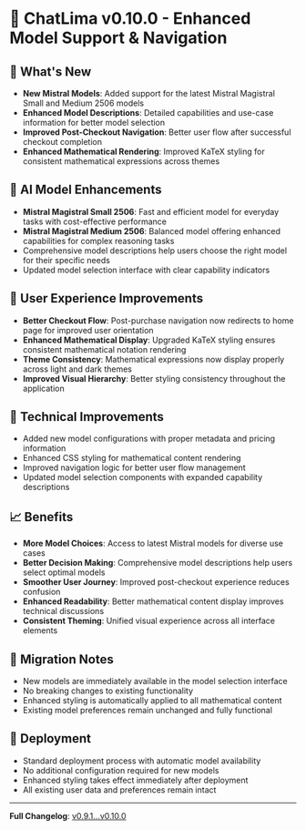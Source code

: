 # 🚀 ChatLima v0.10.0 - Enhanced Model Support & Navigation

## 🎯 What's New
- **New Mistral Models**: Added support for the latest Mistral Magistral Small and Medium 2506 models
- **Enhanced Model Descriptions**: Detailed capabilities and use-case information for better model selection
- **Improved Post-Checkout Navigation**: Better user flow after successful checkout completion
- **Enhanced Mathematical Rendering**: Improved KaTeX styling for consistent mathematical expressions across themes

## 🤖 AI Model Enhancements
- **Mistral Magistral Small 2506**: Fast and efficient model for everyday tasks with cost-effective performance
- **Mistral Magistral Medium 2506**: Balanced model offering enhanced capabilities for complex reasoning tasks
- Comprehensive model descriptions help users choose the right model for their specific needs
- Updated model selection interface with clear capability indicators

## 🎨 User Experience Improvements
- **Better Checkout Flow**: Post-purchase navigation now redirects to home page for improved user orientation
- **Enhanced Mathematical Display**: Upgraded KaTeX styling ensures consistent mathematical notation rendering
- **Theme Consistency**: Mathematical expressions now display properly across light and dark themes
- **Improved Visual Hierarchy**: Better styling consistency throughout the application

## 🔧 Technical Improvements
- Added new model configurations with proper metadata and pricing information
- Enhanced CSS styling for mathematical content rendering
- Improved navigation logic for better user flow management
- Updated model selection components with expanded capability descriptions

## 📈 Benefits
- **More Model Choices**: Access to latest Mistral models for diverse use cases
- **Better Decision Making**: Comprehensive model descriptions help users select optimal models
- **Smoother User Journey**: Improved post-checkout experience reduces confusion
- **Enhanced Readability**: Better mathematical content display improves technical discussions
- **Consistent Theming**: Unified visual experience across all interface elements

## 🔄 Migration Notes
- New models are immediately available in the model selection interface
- No breaking changes to existing functionality
- Enhanced styling is automatically applied to all mathematical content
- Existing model preferences remain unchanged and fully functional

## 🚀 Deployment
- Standard deployment process with automatic model availability
- No additional configuration required for new models
- Enhanced styling takes effect immediately after deployment
- All existing user data and preferences remain intact

---

**Full Changelog**: [v0.9.1...v0.10.0](https://github.com/brooksy4503/chatlima/compare/v0.9.1...v0.10.0) 